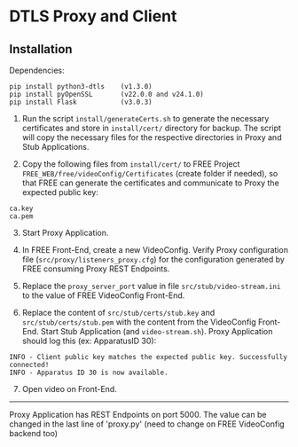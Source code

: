 # DTLS Proxy and Client

## Installation

Dependencies:
```
pip install python3-dtls    (v1.3.0)
pip install pyOpenSSL       (v22.0.0 and v24.1.0)
pip install Flask           (v3.0.3)
```

1. Run the script `install/generateCerts.sh` to generate the necessary certificates and store in `install/cert/` directory for backup. The script will copy the necessary files for the respective directories in Proxy and Stub Applications.

2. Copy the following files from `install/cert/` to FREE Project `FREE_WEB/free/videoConfig/Certificates` (create folder if needed), so that FREE can generate the certificates and communicate to Proxy the expected public key:
```
ca.key
ca.pem
```
3. Start Proxy Application.

4. In FREE Front-End, create a new VideoConfig.
Verify Proxy configuration file (`src/proxy/listeners_proxy.cfg`) for the configuration generated by FREE consuming Proxy REST Endpoints.

5. Replace the `proxy_server_port` value in file `src/stub/video-stream.ini` to the value of FREE VideoConfig Front-End.

6. Replace the content of `src/stub/certs/stub.key` and `src/stub/certs/stub.pem` with the content from the VideoConfig Front-End.
Start Stub Application (and `video-stream.sh`).
Proxy Application should log this (ex: ApparatusID 30):
```
INFO - Client public key matches the expected public key. Successfully connected!
INFO - Apparatus ID 30 is now available.
```

7. Open video on Front-End.


--------------------------
Proxy Application has REST Endpoints on port 5000. The value can be changed in the last line of 'proxy.py' (need to change on FREE VideoConfig backend too)
